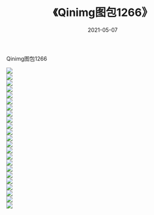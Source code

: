 ﻿---
layout: post
title:  《Qinimg图包1266》
date:   2021-05-07
img: http://imgx.orgx.ga/Qinimg图包/Qinimg图包1266/000.jpg
categories: [美女, 清纯, 唯美]
---

Qinimg图包1266

 ![](http://imgx.orgx.ga/Qinimg图包/Qinimg图包1266/001.jpg) <br>![](http://imgx.orgx.ga/Qinimg图包/Qinimg图包1266/002.jpg) <br>![](http://imgx.orgx.ga/Qinimg图包/Qinimg图包1266/003.jpg) <br>![](http://imgx.orgx.ga/Qinimg图包/Qinimg图包1266/004.jpg) <br>![](http://imgx.orgx.ga/Qinimg图包/Qinimg图包1266/005.jpg) <br>![](http://imgx.orgx.ga/Qinimg图包/Qinimg图包1266/006.jpg) <br>![](http://imgx.orgx.ga/Qinimg图包/Qinimg图包1266/007.jpg) <br>![](http://imgx.orgx.ga/Qinimg图包/Qinimg图包1266/008.jpg) <br>![](http://imgx.orgx.ga/Qinimg图包/Qinimg图包1266/009.jpg) <br>![](http://imgx.orgx.ga/Qinimg图包/Qinimg图包1266/010.jpg) <br>![](http://imgx.orgx.ga/Qinimg图包/Qinimg图包1266/011.jpg) <br>![](http://imgx.orgx.ga/Qinimg图包/Qinimg图包1266/012.jpg) <br>![](http://imgx.orgx.ga/Qinimg图包/Qinimg图包1266/013.jpg) <br>![](http://imgx.orgx.ga/Qinimg图包/Qinimg图包1266/014.jpg) <br>![](http://imgx.orgx.ga/Qinimg图包/Qinimg图包1266/015.jpg) <br>![](http://imgx.orgx.ga/Qinimg图包/Qinimg图包1266/016.jpg) <br>![](http://imgx.orgx.ga/Qinimg图包/Qinimg图包1266/017.jpg) <br>![](http://imgx.orgx.ga/Qinimg图包/Qinimg图包1266/018.jpg) <br>![](http://imgx.orgx.ga/Qinimg图包/Qinimg图包1266/019.jpg) <br>![](http://imgx.orgx.ga/Qinimg图包/Qinimg图包1266/020.jpg) <br>![](http://imgx.orgx.ga/Qinimg图包/Qinimg图包1266/021.jpg) <br>![](http://imgx.orgx.ga/Qinimg图包/Qinimg图包1266/022.jpg) <br>![](http://imgx.orgx.ga/Qinimg图包/Qinimg图包1266/023.jpg) <br>